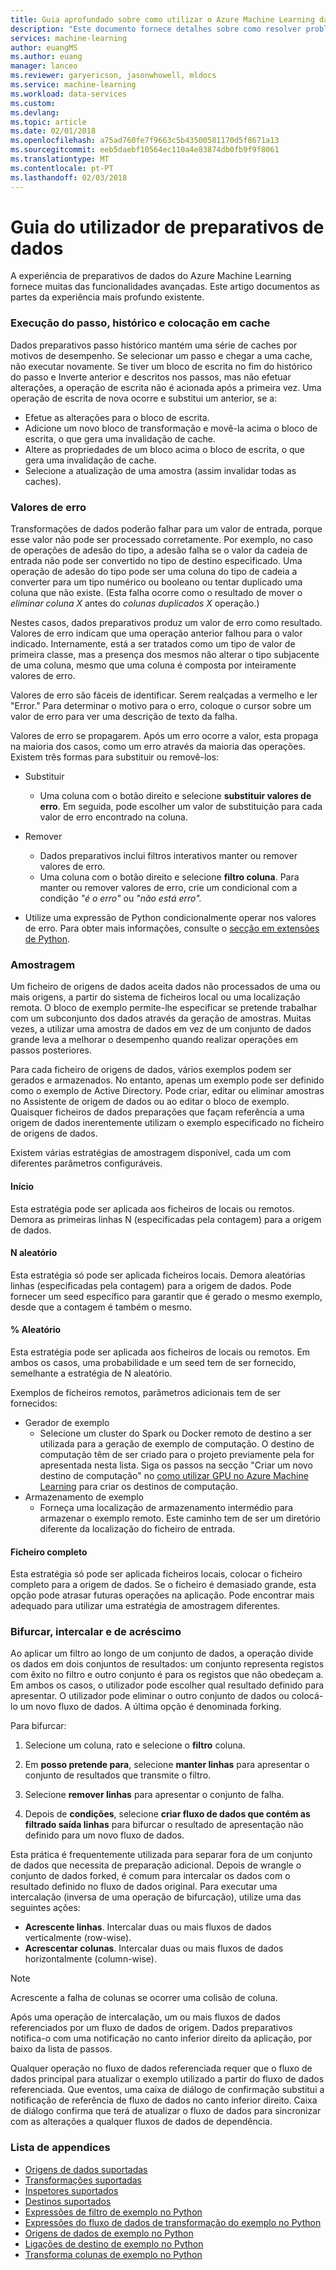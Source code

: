 ```yaml
---
title: Guia aprofundado sobre como utilizar o Azure Machine Learning dados preparativos | Microsoft Docs
description: "Este documento fornece detalhes sobre como resolver problemas de dados com o Azure Machine Learning dados preparativos e uma descrição geral"
services: machine-learning
author: euangMS
ms.author: euang
manager: lanceo
ms.reviewer: garyericson, jasonwhowell, mldocs
ms.service: machine-learning
ms.workload: data-services
ms.custom: 
ms.devlang: 
ms.topic: article
ms.date: 02/01/2018
ms.openlocfilehash: a75ad760fe7f9663c5b43500581170d5f8671a13
ms.sourcegitcommit: eeb5daebf10564ec110a4e83874db0fb9f9f8061
ms.translationtype: MT
ms.contentlocale: pt-PT
ms.lasthandoff: 02/03/2018
---
```

# <a name="data-preparations-user-guide"></a>Guia do utilizador de preparativos de dados 
A experiência de preparativos de dados do Azure Machine Learning fornece muitas das funcionalidades avançadas. Este artigo documentos as partes da experiência mais profundo existente.

### <a name="step-execution-history-and-caching"></a>Execução do passo, histórico e colocação em cache 
Dados preparativos passo histórico mantém uma série de caches por motivos de desempenho. Se selecionar um passo e chegar a uma cache, não executar novamente. Se tiver um bloco de escrita no fim do histórico do passo e Inverte anterior e descritos nos passos, mas não efetuar alterações, a operação de escrita não é acionada após a primeira vez. Uma operação de escrita de nova ocorre e substitui um anterior, se a:

- Efetue as alterações para o bloco de escrita.
- Adicione um novo bloco de transformação e movê-la acima o bloco de escrita, o que gera uma invalidação de cache.
- Altere as propriedades de um bloco acima o bloco de escrita, o que gera uma invalidação de cache.
- Selecione a atualização de uma amostra (assim invalidar todas as caches).

### <a name="error-values"></a>Valores de erro

Transformações de dados poderão falhar para um valor de entrada, porque esse valor não pode ser processado corretamente. Por exemplo, no caso de operações de adesão do tipo, a adesão falha se o valor da cadeia de entrada não pode ser convertido no tipo de destino especificado. Uma operação de adesão do tipo pode ser uma coluna do tipo de cadeia a converter para um tipo numérico ou booleano ou tentar duplicado uma coluna que não existe. (Esta falha ocorre como o resultado de mover o *eliminar coluna X* antes do *colunas duplicados X* operação.)

Nestes casos, dados preparativos produz um valor de erro como resultado. Valores de erro indicam que uma operação anterior falhou para o valor indicado. Internamente, está a ser tratados como um tipo de valor de primeira classe, mas a presença dos mesmos não alterar o tipo subjacente de uma coluna, mesmo que uma coluna é composta por inteiramente valores de erro.

Valores de erro são fáceis de identificar. Serem realçadas a vermelho e ler "Error." Para determinar o motivo para o erro, coloque o cursor sobre um valor de erro para ver uma descrição de texto da falha.

Valores de erro se propagarem. Após um erro ocorre a valor, esta propaga na maioria dos casos, como um erro através da maioria das operações. Existem três formas para substituir ou removê-los:

* Substituir
    -  Uma coluna com o botão direito e selecione **substituir valores de erro**. Em seguida, pode escolher um valor de substituição para cada valor de erro encontrado na coluna.

* Remover
    - Dados preparativos inclui filtros interativos manter ou remover valores de erro.
    - Uma coluna com o botão direito e selecione **filtro coluna**. Para manter ou remover valores de erro, crie um condicional com a condição *"é o erro"* ou *"não está erro".*

* Utilize uma expressão de Python condicionalmente operar nos valores de erro. Para obter mais informações, consulte o [secção em extensões de Python](data-prep-python-extensibility-overview.md).

### <a name="sampling"></a>Amostragem
Um ficheiro de origens de dados aceita dados não processados de uma ou mais origens, a partir do sistema de ficheiros local ou uma localização remota. O bloco de exemplo permite-lhe especificar se pretende trabalhar com um subconjunto dos dados através da geração de amostras. Muitas vezes, a utilizar uma amostra de dados em vez de um conjunto de dados grande leva a melhorar o desempenho quando realizar operações em passos posteriores.

Para cada ficheiro de origens de dados, vários exemplos podem ser gerados e armazenados. No entanto, apenas um exemplo pode ser definido como o exemplo de Active Directory. Pode criar, editar ou eliminar amostras no Assistente de origem de dados ou ao editar o bloco de exemplo. Quaisquer ficheiros de dados preparações que façam referência a uma origem de dados inerentemente utilizam o exemplo especificado no ficheiro de origens de dados.

Existem várias estratégias de amostragem disponível, cada um com diferentes parâmetros configuráveis.

#### <a name="top"></a>Início
Esta estratégia pode ser aplicada aos ficheiros de locais ou remotos. Demora as primeiras linhas N (especificadas pela contagem) para a origem de dados.

#### <a name="random-n"></a>N aleatório 
Esta estratégia só pode ser aplicada ficheiros locais. Demora aleatórias linhas (especificadas pela contagem) para a origem de dados. Pode fornecer um seed específico para garantir que é gerado o mesmo exemplo, desde que a contagem é também o mesmo.

#### <a name="random-"></a>% Aleatório 
Esta estratégia pode ser aplicada aos ficheiros de locais ou remotos. Em ambos os casos, uma probabilidade e um seed tem de ser fornecido, semelhante a estratégia de N aleatório.

Exemplos de ficheiros remotos, parâmetros adicionais tem de ser fornecidos:

- Gerador de exemplo 
  - Selecione um cluster do Spark ou Docker remoto de destino a ser utilizada para a geração de exemplo de computação. O destino de computação têm de ser criado para o projeto previamente pela for apresentada nesta lista. Siga os passos na secção "Criar um novo destino de computação" no [como utilizar GPU no Azure Machine Learning](how-to-use-gpu.md) para criar os destinos de computação.
- Armazenamento de exemplo 
  - Forneça uma localização de armazenamento intermédio para armazenar o exemplo remoto. Este caminho tem de ser um diretório diferente da localização do ficheiro de entrada.

#### <a name="full-file"></a>Ficheiro completo 
Esta estratégia só pode ser aplicada ficheiros locais, colocar o ficheiro completo para a origem de dados. Se o ficheiro é demasiado grande, esta opção pode atrasar futuras operações na aplicação. Pode encontrar mais adequado para utilizar uma estratégia de amostragem diferentes.


### <a name="fork-merge-and-append"></a>Bifurcar, intercalar e de acréscimo

Ao aplicar um filtro ao longo de um conjunto de dados, a operação divide os dados em dois conjuntos de resultados: um conjunto representa registos com êxito no filtro e outro conjunto é para os registos que não obedeçam a. Em ambos os casos, o utilizador pode escolher qual resultado definido para apresentar. O utilizador pode eliminar o outro conjunto de dados ou colocá-lo um novo fluxo de dados. A última opção é denominada forking.

Para bifurcar: 
1. Selecione um coluna, rato e selecione o **filtro** coluna.

2. Em **posso pretende para**, selecione **manter linhas** para apresentar o conjunto de resultados que transmite o filtro.

3. Selecione **remover linhas** para apresentar o conjunto de falha.

4. Depois de **condições**, selecione **criar fluxo de dados que contém as filtrado saída linhas** para bifurcar o resultado de apresentação não definido para um novo fluxo de dados.


Esta prática é frequentemente utilizada para separar fora de um conjunto de dados que necessita de preparação adicional. Depois de wrangle o conjunto de dados forked, é comum para intercalar os dados com o resultado definido no fluxo de dados original. Para executar uma intercalação (inversa de uma operação de bifurcação), utilize uma das seguintes ações:

- **Acrescente linhas**. Intercalar duas ou mais fluxos de dados verticalmente (row-wise). 
- **Acrescentar colunas**. Intercalar duas ou mais fluxos de dados horizontalmente (column-wise).


>[!NOTE]
>Acrescente a falha de colunas se ocorrer uma colisão de coluna.


Após uma operação de intercalação, um ou mais fluxos de dados referenciados por um fluxo de dados de origem. Dados preparativos notifica-o com uma notificação no canto inferior direito da aplicação, por baixo da lista de passos.


Qualquer operação no fluxo de dados referenciada requer que o fluxo de dados principal para atualizar o exemplo utilizado a partir do fluxo de dados referenciada. Que eventos, uma caixa de diálogo de confirmação substitui a notificação de referência de fluxo de dados no canto inferior direito. Caixa de diálogo confirma que terá de atualizar o fluxo de dados para sincronizar com as alterações a qualquer fluxos de dados de dependência.

### <a name="list-of-appendices"></a>Lista de appendices 
* [Origens de dados suportadas](data-prep-appendix2-supported-data-sources.md)  
* [Transformações suportadas](data-prep-appendix3-supported-transforms.md)  
* [Inspetores suportados](data-prep-appendix4-supported-inspectors.md)  
* [Destinos suportados](data-prep-appendix5-supported-destinations.md)  
* [Expressões de filtro de exemplo no Python](data-prep-appendix6-sample-filter-expressions-python.md)  
* [Expressões do fluxo de dados de transformação do exemplo no Python](data-prep-appendix7-sample-transform-data-flow-python.md)  
* [Origens de dados de exemplo no Python](data-prep-appendix8-sample-source-connections-python.md)  
* [Ligações de destino de exemplo no Python](data-prep-appendix9-sample-destination-connections-python.md)  
* [Transforma colunas de exemplo no Python](data-prep-appendix10-sample-custom-column-transforms-python.md)  
